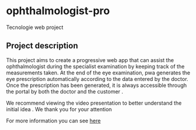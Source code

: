 # ophthalmologist-pro

Tecnologie web project

## Project description

This project aims to create a progressive web app that can assist the ophthalmologist during the specialist examination by keeping track of the measurements taken. At the end of the eye examination, pwa generates the eye prescription automatically according to the data entered by the doctor. Once the prescription has been generated, it is always accessible through the portal by both the doctor and the customer .

We recommend viewing the video presentation to better understand the initial idea .
We thank you for your attention

For more information you can see [here](https://www.canva.com/design/DAFzecUFK9o/LKdGAOtrRE8llqDKK-iyHQ/edit?utm_content=DAFzecUFK9o&utm_campaign=designshare&utm_medium=link2&utm_source=sharebutton "Project slides")